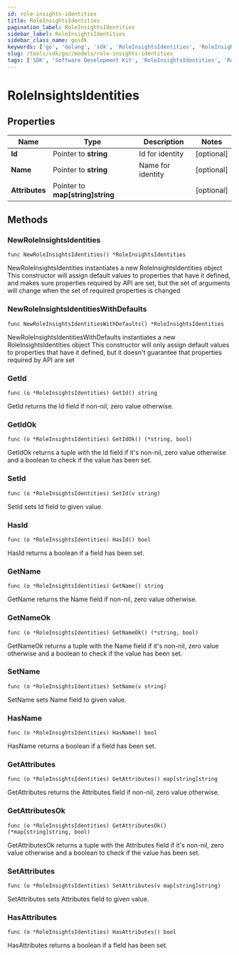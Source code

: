 ```yaml
---
id: role-insights-identities
title: RoleInsightsIdentities
pagination_label: RoleInsightsIdentities
sidebar_label: RoleInsightsIdentities
sidebar_class_name: gosdk
keywords: ['go', 'Golang', 'sdk', 'RoleInsightsIdentities', 'RoleInsightsIdentities'] 
slug: /tools/sdk/go//models/role-insights-identities
tags: ['SDK', 'Software Development Kit', 'RoleInsightsIdentities', 'RoleInsightsIdentities']
---
```


# RoleInsightsIdentities

## Properties

Name | Type | Description | Notes
------------ | ------------- | ------------- | -------------
**Id** | Pointer to **string** | Id for identity | [optional] 
**Name** | Pointer to **string** | Name for identity | [optional] 
**Attributes** | Pointer to **map[string]string** |  | [optional] 

## Methods

### NewRoleInsightsIdentities

`func NewRoleInsightsIdentities() *RoleInsightsIdentities`

NewRoleInsightsIdentities instantiates a new RoleInsightsIdentities object
This constructor will assign default values to properties that have it defined,
and makes sure properties required by API are set, but the set of arguments
will change when the set of required properties is changed

### NewRoleInsightsIdentitiesWithDefaults

`func NewRoleInsightsIdentitiesWithDefaults() *RoleInsightsIdentities`

NewRoleInsightsIdentitiesWithDefaults instantiates a new RoleInsightsIdentities object
This constructor will only assign default values to properties that have it defined,
but it doesn't guarantee that properties required by API are set

### GetId

`func (o *RoleInsightsIdentities) GetId() string`

GetId returns the Id field if non-nil, zero value otherwise.

### GetIdOk

`func (o *RoleInsightsIdentities) GetIdOk() (*string, bool)`

GetIdOk returns a tuple with the Id field if it's non-nil, zero value otherwise
and a boolean to check if the value has been set.

### SetId

`func (o *RoleInsightsIdentities) SetId(v string)`

SetId sets Id field to given value.

### HasId

`func (o *RoleInsightsIdentities) HasId() bool`

HasId returns a boolean if a field has been set.

### GetName

`func (o *RoleInsightsIdentities) GetName() string`

GetName returns the Name field if non-nil, zero value otherwise.

### GetNameOk

`func (o *RoleInsightsIdentities) GetNameOk() (*string, bool)`

GetNameOk returns a tuple with the Name field if it's non-nil, zero value otherwise
and a boolean to check if the value has been set.

### SetName

`func (o *RoleInsightsIdentities) SetName(v string)`

SetName sets Name field to given value.

### HasName

`func (o *RoleInsightsIdentities) HasName() bool`

HasName returns a boolean if a field has been set.

### GetAttributes

`func (o *RoleInsightsIdentities) GetAttributes() map[string]string`

GetAttributes returns the Attributes field if non-nil, zero value otherwise.

### GetAttributesOk

`func (o *RoleInsightsIdentities) GetAttributesOk() (*map[string]string, bool)`

GetAttributesOk returns a tuple with the Attributes field if it's non-nil, zero value otherwise
and a boolean to check if the value has been set.

### SetAttributes

`func (o *RoleInsightsIdentities) SetAttributes(v map[string]string)`

SetAttributes sets Attributes field to given value.

### HasAttributes

`func (o *RoleInsightsIdentities) HasAttributes() bool`

HasAttributes returns a boolean if a field has been set.


